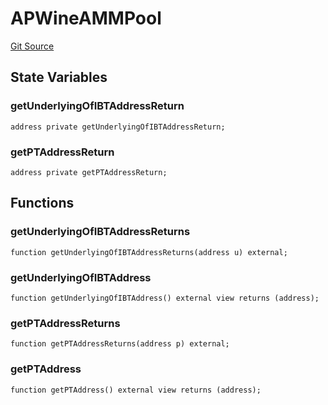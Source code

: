 # APWineAMMPool
[Git Source](https://github.com/Swivel-Finance/illuminate/blob/76b26ef748dc63cf89e3fa660df1bda262dcef15/src/mocks/APWineAMMPool.sol)


## State Variables
### getUnderlyingOfIBTAddressReturn

```solidity
address private getUnderlyingOfIBTAddressReturn;
```


### getPTAddressReturn

```solidity
address private getPTAddressReturn;
```


## Functions
### getUnderlyingOfIBTAddressReturns


```solidity
function getUnderlyingOfIBTAddressReturns(address u) external;
```

### getUnderlyingOfIBTAddress


```solidity
function getUnderlyingOfIBTAddress() external view returns (address);
```

### getPTAddressReturns


```solidity
function getPTAddressReturns(address p) external;
```

### getPTAddress


```solidity
function getPTAddress() external view returns (address);
```

